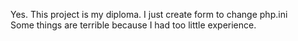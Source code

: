 <p>Yes. This project is my diploma. I just create form to change php.ini <br> Some things are terrible because I had too little experience.</p>
